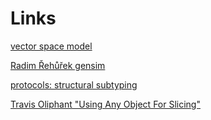# Links

[vector space model](https://fpy.li/12-1)

[Radim Řehůřek gensim](https://fpy.li/12-2)

[protocols: structural subtyping](https://fpy.li/pep544)

[Travis Oliphant "Using Any Object For Slicing"](https://fpy.li/pep357)
